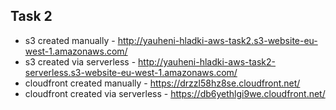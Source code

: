 ## Task 2

- s3 created manually - http://yauheni-hladki-aws-task2.s3-website-eu-west-1.amazonaws.com/
- s3 created via serverless - http://yauheni-hladki-aws-task2-serverless.s3-website-eu-west-1.amazonaws.com/
- cloudfront created manually - https://drzzl58hz8se.cloudfront.net/
- cloudfront created via serverless - https://db6yethlgi9we.cloudfront.net/